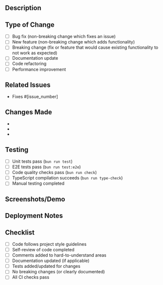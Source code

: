 ## Description
<!-- Provide a clear description of what this PR does -->

## Type of Change
<!-- Mark the relevant option with an "x" -->
- [ ] Bug fix (non-breaking change which fixes an issue)
- [ ] New feature (non-breaking change which adds functionality)
- [ ] Breaking change (fix or feature that would cause existing functionality to not work as expected)
- [ ] Documentation update
- [ ] Code refactoring
- [ ] Performance improvement

## Related Issues
<!-- Link to related issues using "Fixes #123" or "Related to #123" -->
- Fixes #[issue_number]

## Changes Made
<!-- List the main changes made in this PR -->
- 
- 
- 

## Testing
<!-- Describe the testing you've performed -->
- [ ] Unit tests pass (`bun run test`)
- [ ] E2E tests pass (`bun run test:e2e`)
- [ ] Code quality checks pass (`bun run check`)
- [ ] TypeScript compilation succeeds (`bun run type-check`)
- [ ] Manual testing completed

## Screenshots/Demo
<!-- Include screenshots or demo videos if applicable -->

## Deployment Notes
<!-- Any special deployment considerations -->

## Checklist
<!-- Mark completed items with an "x" -->
- [ ] Code follows project style guidelines
- [ ] Self-review of code completed
- [ ] Comments added to hard-to-understand areas
- [ ] Documentation updated (if applicable)
- [ ] Tests added/updated for changes
- [ ] No breaking changes (or clearly documented)
- [ ] All CI checks pass